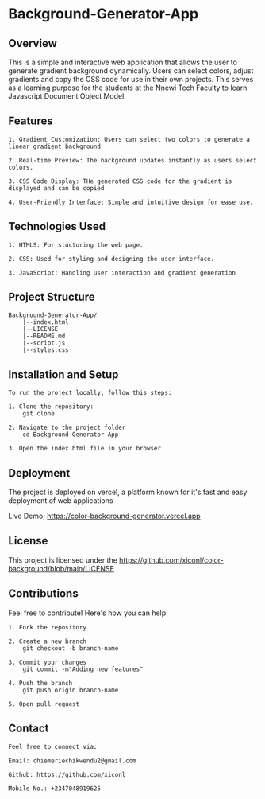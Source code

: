 # Background-Generator-App

## Overview

This is a simple and interactive web application that allows the user to generate gradient background dynamically. Users can select colors, adjust gradients and copy the CSS code for use in their own projects. This serves as a learning purpose for the students at the Nnewi Tech Faculty to learn Javascript Document Object Model.

## Features 

    1. Gradient Customization: Users can select two colors to generate a linear gradient background

    2. Real-time Preview: The background updates instantly as users select colors.

    3. CSS Code Display: THe generated CSS code for the gradient is displayed and can be copied

    4. User-Friendly Interface: Simple and intuitive design for ease use.

## Technologies Used

    1. HTMLS: For stucturing the web page.

    2. CSS: Used for styling and designing the user interface.

    3. JavaScript: Handling user interaction and gradient generation

## Project Structure

    Background-Generator-App/
        |--index.html
        |--LICENSE
        |--README.md
        |--script.js
        |--styles.css

## Installation and Setup

    To run the project locally, follow this steps:

    1. Clone the repository:
        git clone 

    2. Navigate to the project folder
        cd Background-Generator-App

    3. Open the index.html file in your browser

## Deployment

The project is deployed on vercel, a platform known for it's fast and easy deployment of web applications

Live Demo; https://color-background-generator.vercel.app

## License

This project is licensed under the https://github.com/xiconl/color-background/blob/main/LICENSE

## Contributions

Feel free to contribute! Here's how you can help:

    1. Fork the repository

    2. Create a new branch
        git checkout -b branch-name

    3. Commit your changes
        git commit -m"Adding new features"

    4. Push the branch 
        git push origin branch-name

    5. Open pull request

## Contact 

    Feel free to connect via:

    Email: chiemeriechikwendu2@gmail.com

    Github: https://github.com/xiconl

    Mobile No.: +2347048919625